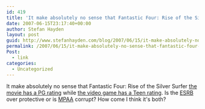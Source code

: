 ```yaml
---
id: 419
title: 'It make absolutely no sense that Fantastic Four: Rise of the Silver Surfer the movie has a PG rating while the video game has a Teen rating. Is the ESRB over protective or is MPAA corrupt? How come I think it&#8217;s both?'
date: 2007-06-15T23:17:40+00:00
author: Stefan Hayden
layout: post
guid: http://www.stefanhayden.com/blog/2007/06/15/it-make-absolutely-no-sense-that-fantastic-four-rise-of-the-silver-surfer-the-movie-has-a-pg-rating-while-the-video-game-has-a-teen-rating-is-the-esrb-over-protective-or-is-mpaa-corrupt-how-come-i-thi/
permalink: /2007/06/15/it-make-absolutely-no-sense-that-fantastic-four-rise-of-the-silver-surfer-the-movie-has-a-pg-rating-while-the-video-game-has-a-teen-rating-is-the-esrb-over-protective-or-is-mpaa-corrupt-how-come-i-thi/
Post:
  - link
categories:
  - Uncategorized
---
```

<p>It make absolutely no sense that Fantastic Four: Rise of the Silver Surfer <a href="http://en.wikipedia.org/wiki/Fantastic_Four:_Rise_of_the_Silver_Surfer">the movie has a PG rating</a> while <a href="http://en.wikipedia.org/wiki/Fantastic_Four:_Rise_of_the_Silver_Surfer_(video_game)">the video game has a Teen rating</a>. Is the <a href="http://www.esrb.org">ESRB</a> over protective or is <a href="http://www.mpaa.org/">MPAA</a> corrupt? How come I think it's both?
</p>

